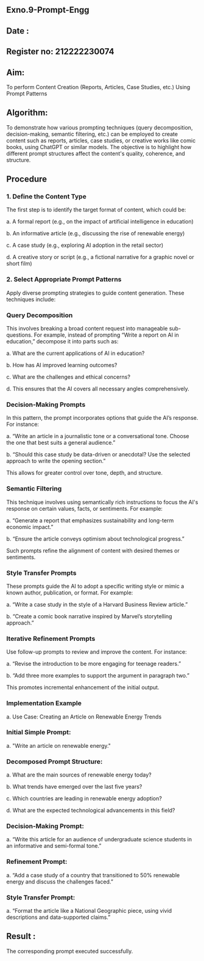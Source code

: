 ## Exno.9-Prompt-Engg
## Date : 
## Register no: 212222230074
## Aim: 
To perform Content Creation (Reports, Articles, Case Studies, etc.) Using Prompt Patterns

## Algorithm:
To demonstrate how various prompting techniques (query decomposition, decision-making, semantic filtering, etc.) can be employed to create content such as reports, articles, case studies, or creative works like comic books, using ChatGPT or similar models. The objective is to highlight how different prompt structures affect the content's quality, coherence, and structure.

## Procedure

### 1. Define the Content Type
The first step is to identify the target format of content, which could be:

a. A formal report (e.g., on the impact of artificial intelligence in education)

b. An informative article (e.g., discussing the rise of renewable energy)

c. A case study (e.g., exploring AI adoption in the retail sector)

d. A creative story or script (e.g., a fictional narrative for a graphic novel or short film)

### 2. Select Appropriate Prompt Patterns
Apply diverse prompting strategies to guide content generation. These techniques include:

### Query Decomposition
This involves breaking a broad content request into manageable sub-questions. For example, instead of prompting “Write a report on AI in education,” decompose it into parts such as:

a. What are the current applications of AI in education?

b. How has AI improved learning outcomes?

c. What are the challenges and ethical concerns?

d. This ensures that the AI covers all necessary angles comprehensively.

### Decision-Making Prompts
In this pattern, the prompt incorporates options that guide the AI’s response. For instance:

a. “Write an article in a journalistic tone or a conversational tone. Choose the one that best suits a general audience.”

b. “Should this case study be data-driven or anecdotal? Use the selected approach to write the opening section.”

This allows for greater control over tone, depth, and structure.

### Semantic Filtering
This technique involves using semantically rich instructions to focus the AI's response on certain values, facts, or sentiments. For example:

a. “Generate a report that emphasizes sustainability and long-term economic impact.”

b. “Ensure the article conveys optimism about technological progress.”

Such prompts refine the alignment of content with desired themes or sentiments.

### Style Transfer Prompts
These prompts guide the AI to adopt a specific writing style or mimic a known author, publication, or format. For example:

a. “Write a case study in the style of a Harvard Business Review article.”

b. “Create a comic book narrative inspired by Marvel’s storytelling approach.”

### Iterative Refinement Prompts
Use follow-up prompts to review and improve the content. For instance:

a. “Revise the introduction to be more engaging for teenage readers.”

b. “Add three more examples to support the argument in paragraph two.”

This promotes incremental enhancement of the initial output.

### Implementation Example

a. Use Case: Creating an Article on Renewable Energy Trends

### Initial Simple Prompt:
a. "Write an article on renewable energy."

### Decomposed Prompt Structure:

a. What are the main sources of renewable energy today?

b. What trends have emerged over the last five years?

c. Which countries are leading in renewable energy adoption?

d. What are the expected technological advancements in this field?

### Decision-Making Prompt:
a. “Write this article for an audience of undergraduate science students in an informative and semi-formal tone.”

### Refinement Prompt:
a. “Add a case study of a country that transitioned to 50% renewable energy and discuss the challenges faced.”

### Style Transfer Prompt:
a. “Format the article like a National Geographic piece, using vivid descriptions and data-supported claims.”

## Result :  
The corresponding prompt executed successfully.
